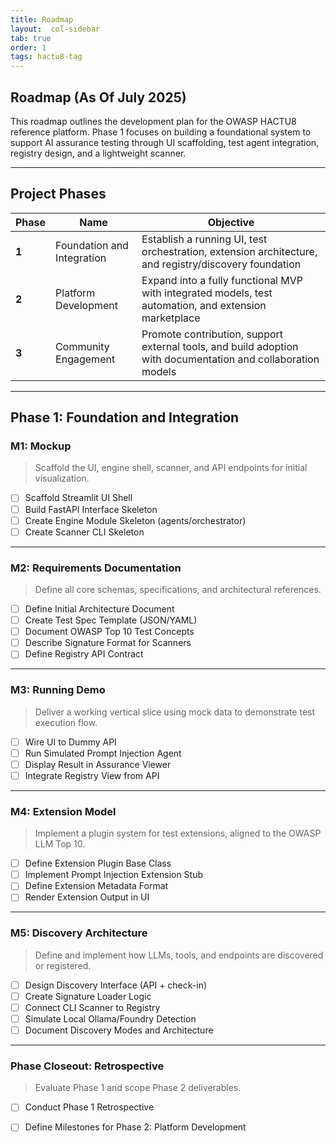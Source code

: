 ```yaml
---
title: Roadmap
layout:  col-sidebar
tab: true
order: 1
tags: hactu8-tag
---
```


## Roadmap (As Of July 2025)

This roadmap outlines the development plan for the OWASP HACTU8 reference platform. Phase 1 focuses on building a foundational system to support AI assurance testing through UI scaffolding, test agent integration, registry design, and a lightweight scanner.

---

## Project Phases

| Phase | Name                        | Objective |
|-------|-----------------------------|-----------|
| **1** | Foundation and Integration  | Establish a running UI, test orchestration, extension architecture, and registry/discovery foundation |
| **2** | Platform Development        | Expand into a fully functional MVP with integrated models, test automation, and extension marketplace |
| **3** | Community Engagement        | Promote contribution, support external tools, and build adoption with documentation and collaboration models |

---

## Phase 1: Foundation and Integration

### M1: Mockup

> Scaffold the UI, engine shell, scanner, and API endpoints for initial visualization.

- [ ] Scaffold Streamlit UI Shell
- [ ] Build FastAPI Interface Skeleton
- [ ] Create Engine Module Skeleton (agents/orchestrator)
- [ ] Create Scanner CLI Skeleton

---

### M2: Requirements Documentation

> Define all core schemas, specifications, and architectural references.

- [ ] Define Initial Architecture Document
- [ ] Create Test Spec Template (JSON/YAML)
- [ ] Document OWASP Top 10 Test Concepts
- [ ] Describe Signature Format for Scanners
- [ ] Define Registry API Contract

---

### M3: Running Demo

> Deliver a working vertical slice using mock data to demonstrate test execution flow.

- [ ] Wire UI to Dummy API
- [ ] Run Simulated Prompt Injection Agent
- [ ] Display Result in Assurance Viewer
- [ ] Integrate Registry View from API

---

### M4: Extension Model

> Implement a plugin system for test extensions, aligned to the OWASP LLM Top 10.

- [ ] Define Extension Plugin Base Class
- [ ] Implement Prompt Injection Extension Stub
- [ ] Define Extension Metadata Format
- [ ] Render Extension Output in UI

---

### M5: Discovery Architecture

> Define and implement how LLMs, tools, and endpoints are discovered or registered.

- [ ] Design Discovery Interface (API + check-in)
- [ ] Create Signature Loader Logic
- [ ] Connect CLI Scanner to Registry
- [ ] Simulate Local Ollama/Foundry Detection
- [ ] Document Discovery Modes and Architecture

---

### Phase Closeout: Retrospective

> Evaluate Phase 1 and scope Phase 2 deliverables.

- [ ] Conduct Phase 1 Retrospective
- [ ] Define Milestones for Phase 2: Platform Development

